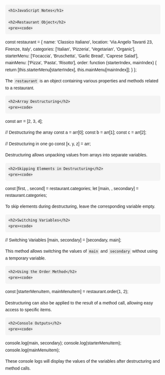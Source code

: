 <!DOCTYPE html>
<html lang="en">
<head>
    <meta charset="UTF-8">
    <meta name="viewport" content="width=device-width, initial-scale=1.0">
    <title>JavaScript Notes</title>
    <style>
        body {
            font-family: Arial, sans-serif;
            line-height: 1.6;
            margin: 20px;
        }
        h1, h2 {
            color: #333;
        }
        pre {
            background-color: #f4f4f4;
            padding: 10px;
            border-radius: 5px;
        }
        code {
            background-color: #eaeaea;
            padding: 2px 4px;
            border-radius: 3px;
        }
    </style>
</head>
<body>

    <h1>JavaScript Notes</h1>

    <h2>Restaurant Object</h2>
    <pre><code>
const restaurant = {
    name: 'Classico Italiano',
    location: 'Via Angelo Tavanti 23, Firenze, Italy',
    categories: ['Italian', 'Pizzeria', 'Vegetarian', 'Organic'],
    starterMenu: ['Focaccia', 'Bruschetta', 'Garlic Bread', 'Caprese Salad'],
    mainMenu: ['Pizza', 'Pasta', 'Risotto'],
    order: function (starterIndex, mainIndex) {
        return [this.starterMenu[starterIndex], this.mainMenu[mainIndex]];
    }
};
    </code></pre>
    <p>The <code>restaurant</code> is an object containing various properties and methods related to a restaurant.</p>

    <h2>Array Destructuring</h2>
    <pre><code>
const arr = [2, 3, 4];

// Destructuring the array
const a = arr[0];
const b = arr[1];
const c = arr[2];

// Destructuring in one go
const [x, y, z] = arr;
    </code></pre>
    <p>Destructuring allows unpacking values from arrays into separate variables.</p>

    <h2>Skipping Elements in Destructuring</h2>
    <pre><code>
const [first, , second] = restaurant.categories;
let [main, , secondary] = restaurant.categories;
    </code></pre>
    <p>To skip elements during destructuring, leave the corresponding variable empty.</p>

    <h2>Switching Variables</h2>
    <pre><code>
// Switching Variables
[main, secondary] = [secondary, main];
    </code></pre>
    <p>This method allows switching the values of <code>main</code> and <code>secondary</code> without using a temporary variable.</p>

    <h2>Using the Order Method</h2>
    <pre><code>
const [starterMenuItem, mainMenuItem] = restaurant.order(1, 2);
    </code></pre>
    <p>Destructuring can also be applied to the result of a method call, allowing easy access to specific items.</p>

    <h2>Console Outputs</h2>
    <pre><code>
console.log(main, secondary);
console.log(starterMenuItem);
console.log(mainMenuItem);
    </code></pre>
    <p>These console logs will display the values of the variables after destructuring and method calls.</p>

</body>
</html>